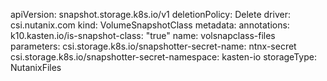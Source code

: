 apiVersion: snapshot.storage.k8s.io/v1
deletionPolicy: Delete
driver: csi.nutanix.com
kind: VolumeSnapshotClass
metadata:
  annotations:
    k10.kasten.io/is-snapshot-class: "true"
  name: volsnapclass-files
parameters:
  csi.storage.k8s.io/snapshotter-secret-name: ntnx-secret
  csi.storage.k8s.io/snapshotter-secret-namespace: kasten-io
  storageType: NutanixFiles
